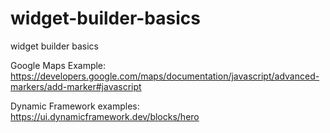# widget-builder-basics
widget builder basics


Google Maps Example:
https://developers.google.com/maps/documentation/javascript/advanced-markers/add-marker#javascript

Dynamic Framework examples:
https://ui.dynamicframework.dev/blocks/hero
